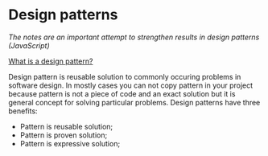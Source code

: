 # Design patterns
*The notes are an important attempt to strengthen results in design patterns (JavaScript)*

[What is a design pattern?](#Design%20pattern%20is%20reisable%20solution%20to%20commonly%20occuring%20problems%20in%20sowftawe%20problems.)

Design pattern is reusable solution to commonly occuring problems in software design. In mostly cases you can not copy pattern in your project because pattern is not a piece of code and an exact solution but it is general concept for solving particular problems. Design patterns have three benefits:

 - Pattern is reusable solution;
 - Pattern is proven solution;
 - Pattern is expressive solution;
